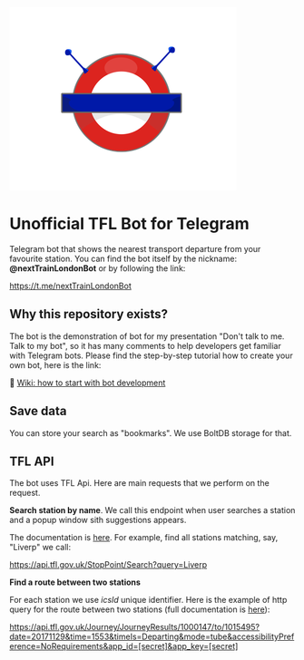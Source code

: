 ![TFL Bot telegram](https://github.com/w32blaster/bot-tfl-next-departure/blob/master/img/tfl-bot-logo.png?raw=true)

# Unofficial TFL Bot for Telegram
Telegram bot that shows the nearest transport departure from your favourite station. You can find the bot itself by the nickname: **@nextTrainLondonBot** or by following the link:

https://t.me/nextTrainLondonBot

## Why this repository exists?
The bot is the demonstration of bot for my presentation "Don't talk to me. Talk to my bot", so it has many comments to help developers get familiar with Telegram bots. Please find the step-by-step tutorial how to create your own bot, here is the link:

📖 [Wiki: how to start with bot development](https://github.com/w32blaster/bot-tfl-next-departure/wiki)

## Save data
You can store your search as "bookmarks". We use BoltDB storage for that.

## TFL API

The bot uses TFL Api. Here are main requests that we perform on the request.

**Search station by name**. We call this endpoint when user searches a station and a popup window sith suggestions appears.

The documentation is [here](https://api.tfl.gov.uk/swagger/ui/index.html#!/StopPoint/StopPoint_Search). For example, find all stations matching, say, "Liverp" we call:

https://api.tfl.gov.uk/StopPoint/Search?query=Liverp

**Find a route between two stations**

For each station we use _icsId_ unique identifier. Here is the example of http query for the route between two stations (full documentation is [here](https://api.tfl.gov.uk/swagger/ui/index.html#!/Journey/Journey_JourneyResults)):

https://api.tfl.gov.uk/Journey/JourneyResults/1000147/to/1015495?date=20171129&time=1553&timeIs=Departing&mode=tube&accessibilityPreference=NoRequirements&app_id=[secret]&app_key=[secret]
